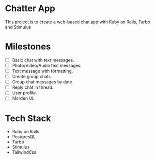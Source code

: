 # Chatter App

This project is to create a web-based chat app with Ruby on Rails, Turbo and Stimulus

# Milestones

- [ ] Basic chat with text messages.
- [ ] Photo/Video/Audio text messages.
- [ ] Text message with formatting.
- [ ] Create group chats.
- [ ] Group chat messages by date.
- [ ] Reply chat in thread.
- [ ] User profile.
- [ ] Morden UI.

# Tech Stack

- Ruby on Rails
- PostgresQL
- Turbo
- Stimulus
- TailwindCss